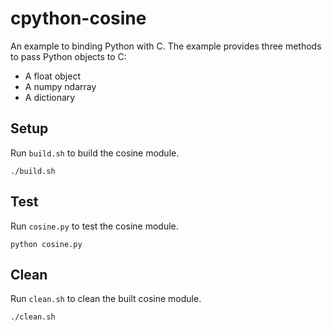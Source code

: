 # cpython-cosine

An example to binding Python with C. The example provides three methods to pass Python objects to C:

- A float object
- A numpy ndarray
- A dictionary

## Setup

Run `build.sh` to build the cosine module.
```shell
./build.sh
```

## Test

Run `cosine.py` to test the cosine module.
```shell
python cosine.py
```

## Clean

Run `clean.sh` to clean the built cosine module.
```shell
./clean.sh
```
